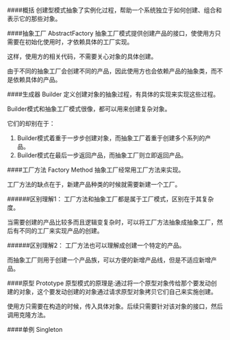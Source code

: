 ####概括
创建型模式抽象了实例化过程，帮助一个系统独立于如何创建、组合和表示它的那些对象。


####抽象工厂 AbstractFactory
抽象工厂模式提供创建产品的接口，使使用方只需要在初始化使用时，才依赖具体的工厂实现。

这样，使用方的相关代码，不需要关心对象的具体创建。

由于不同的抽象工厂会创建不同的产品，因此使用方也会依赖产品的抽象类，而不是依赖具体的产品。

####生成器 Builder
定义创建对象的抽象过程，有具体的实现来实现这些过程。

Builder模式和抽象工厂模式很像，都可以用来创建复杂对象。

它们的却别在于：

1.	Builder模式着重于一步步创建对象，而抽象工厂着重于创建多个系列的产品。
2.	Builder模式在最后一步返回产品，而抽象工厂则立即返回产品。

####工厂方法 Factory Method 
抽象工厂经常用工厂方法来实现。

工厂方法的缺点在于，新建产品种类的时候就需要新建一个工厂。


######区别理解1：
工厂方法和抽象工厂都是属于工厂模式，区别在于其复杂度。

当需要创建的产品比较多而且逻辑变复杂时，可以将工厂方法抽象成抽象工厂，然后有不同的工厂来实现产品的创建。

######区别理解2：
工厂方法也可以理解成创建一个特定的产品。

而抽象工厂则用于创建一个产品族，可以方便的新增产品线，但是不适应新增产品。

####原型 Prototype
原型模式的原理是:通过将一个原型对象传给那个要发动创建的对象，这个要发动创建的对象通过请求原型对象拷贝它们自己来实施创建。

使用方只需要在构造的时候，传入具体对象。后续只需要针对该对象的接口，然后调用克隆方法。

####单例 Singleton